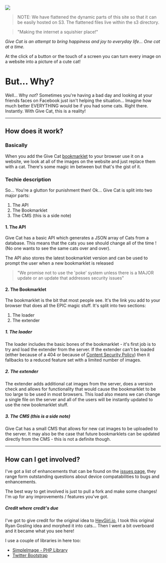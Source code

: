 <img src="http://give.cat/assets/img/give-cat-logo.png">

> NOTE: We have flattened the dynamic parts of this site so that it can be easily hosted on S3. The flattened files live within the s3 directory.

> "Making the internet a squishier place!"

<i>Give Cat is an attempt to bring happiness and joy to everyday life... One cat at a time.</i>

At the click of a button or the touch of a screen you can turn every image on a website into a picture of a cute cat!

# But... Why?
Well... Why <i>not</i>? Sometimes you're having a bad day and looking at your friends faces on Facebook just isn't helping the situation... Imagine how much better EVERYTHING would be if you had some cats. Right there. Instantly. With Give Cat, this is a reality!

-------------

## How does it work?
### Basically
When you add the Give Cat <a href="http://en.wikipedia.org/wiki/Bookmarklet" target="_blank">bookmarklet</a> to your browser use it on a website, we look at all of the images on the website and just replace them with a cat. There's some magic im between but that's the gist of it.

### Techie description
So... You're a glutton for punishment then! Ok... Give Cat is split into two major parts:

1. The API
2. The Bookmarklet
3. The CMS (this is a side note)

#### 1. The API
Give Cat has a basic API which generates a JSON array of Cats from a database. This means that the cats you see should change all of the time ! (No one wants to see the same cats over and over).

The API also stores the latest bookmarklet version and can be used to prompt the user when a new bookmarklet is released
> "We promise not to use the 'poke' system unless there is a MAJOR update or an update that addresses security issues"

#### 2. The Bookmarklet
The bookmarklet is the bit that most people see. It's the link you add to your browser that does all the EPIC magic stuff. It's split into two sections:

1. The loader
2. The extender

##### 1. The loader
The loader includes the basic bones of the bookmarklet - it's first job is to try and load the extender from the server. If the extender can't be loaded (either because of a 404 or because of <a href="http://en.wikipedia.org/wiki/Content_Security_Policy">Content Security Policy</a>) then it fallbacks to a reduced feature set with a limited number of images.

##### 2. The extender
The extender adds additional cat images from the server, does a version check and allows for functionality that would cause the bookmarklet to be too large to be used in most browsers. This load also means we can change a single file on the server and all of the users will be instantly updated to use the new bookmarklet stuff.

##### 3. The CMS (this is a side note)
Give Cat has a small CMS that allows for new cat images to be uploaded to the server. It may also be the case that future bookmarklets can be updated directly from the CMS - this is not a definite though.

-------------

## How can I get involved?
I've got a list of enhancements that can be found on the <a href="http://github.com/mattrayner/Give.Cat/issues/">issues page</a>, they range form outstanding questions about device compatabilities to bugs and enhancements.

The best way to get involved is just to pull a fork and make some changes! I'm up for any improvements / features you've got.

##### Credit where credit's due
I've got to give credit for the original idea to <a href="http://heygirl.io">HeyGirl.io</a>, I took this original Ryan Gosling idea and morphed it into cats... Then I went a bit overboard and it became what you see here!

I use a couple of libraries in here too:
* <a href="https://gist.github.com/miguelxt/908143">SimpleImage - PHP Library</a>
* <a href="http://getbootstrap.com/">Twitter Bootstrap</a>
